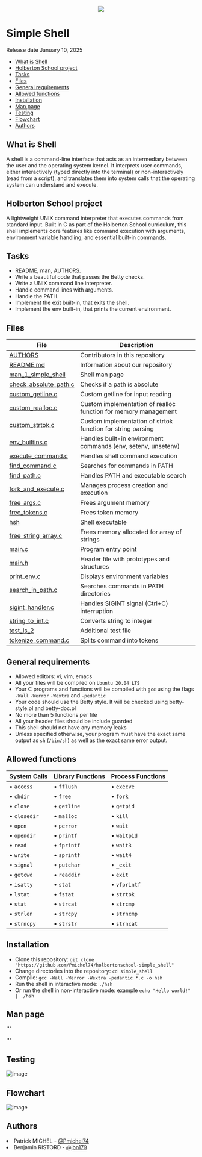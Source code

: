 <p align="center">
<img src="img/Shell.jpg">

<h1>Simple Shell</h1>
Release date January 10, 2025
</p>

- [What is Shell](#what-is-shell)
- [Holberton School project](#holberton-school-project)
- [Tasks](#tasks)
- [Files](#files)
- [General requirements](#general-requirements)
- [Allowed functions](#allowed-functions)
- [Installation](#installation)
- [Man page](#man-page)
- [Testing](#testing)
- [Flowchart](#flowchart)
- [Authors](#authors)

## What is Shell
A shell is a command-line interface that acts as an intermediary between the user and the operating system kernel. It interprets user commands, either interactively (typed directly into the terminal) or non-interactively (read from a script), and translates them into system calls that the operating system can understand and execute.

## Holberton School project
A lightweight UNIX command interpreter that executes commands from standard input. Built in C as part of the Holberton School curriculum, this shell implements core features like command execution with arguments, environment variable handling, and essential built-in commands.

## Tasks

*  README, man, AUTHORS.
*  Write a beautiful code that passes the Betty checks.
*  Write a UNIX command line interpreter.
*  Handle command lines with arguments.
*  Handle the PATH.
*  Implement the exit built-in, that exits the shell.
*  Implement the env built-in, that prints the current environment.

## Files

|File|Description|
|---|---|
|[AUTHORS](https://github.com/Pmichel74/holbertonschool-simple_shell/blob/main/AUTHORS)|Contributors in this repository|
|[README.md](https://github.com/Pmichel74holbertonschool-simple_shell/blob/main/README.md)|Information about our repository|
|[man_1_simple_shell](https://github.com/Pmichel74/holbertonschool-simple_shell/blob/main/man_1_simple_shell)|Shell man page|
|[check_absolute_path.c](https://github.com/Pmichel74/holbertonschool-simple_shell/blob/main/check_absolute_path.c )|Checks if a path is absolute|
|[custom_getline.c](https://github.com/Pmichel74//holbertonschool-simple_shell/blob/main/custom_getline.c)|Custom getline for input reading|
|[custom_realloc.c](https://github.com/Pmichel74//holbertonschool-simple_shell/blob/main/custom_realloc.c)|Custom implementation of realloc function for memory management|
|[custom_strtok.c](https://github.com/Pmichel74/holbertonschool-simple_shell/blob/main/custom_strtok.c)|Custom implementation of strtok function for string parsing|
|[env_builtins.c](https://github.com/Pmichel74/holbertonschool-simple_shell/blob/main/env_builtins.c)|Handles built-in environment commands (env, setenv, unsetenv)|
|[execute_command.c](https://github.com/Pmichel74/holbertonschool-simple_shell/blob/main/execute_command.c)|Handles shell command execution|
|[find_command.c](https://github.com/Pmichel74/holbertonschool-simple_shell/blob/main/find_command.c)|Searches for commands in PATH|
|[find_path.c](https://github.com/Pmichel74/holbertonschool-simple_shell/blob/main/find_path.c)|Handles PATH and executable search|
|[fork_and_execute.c](https://github.com/Pmichel74/holbertonschool-simple_shell/blob/main/fork_and_execute.c)|Manages process creation and execution|
|[free_args.c](https://github.com/Pmichel74/holbertonschool-simple_shell/blob/main/free_args.c)|Frees argument memory|
|[free_tokens.c](https://github.com/Pmichel74/holbertonschool-simple_shell/blob/main/free_tokens.c)|Frees token memory|
|[hsh](https://github.com/Pmichel74/holbertonschool-simple_shell/blob/main/hsh)|Shell executable|
|[free_string_array.c](https://github.com/Pmichel74/holbertonschool-simple_shell/blob/main/free_string_array.c)|Frees memory allocated for array of strings|
|[main.c](https://github.com/Pmichel74/holbertonschool-simple_shell/blob/main/main.c)|Program entry point|
|[main.h](https://github.com/Pmichel74/holbertonschool-simple_shell/blob/main/main.h)|Header file with prototypes and structures |
|[print_env.c](https://github.com/Pmichel74/holbertonschool-simple_shell/blob/main/print_env.c)|Displays environment variables|
|[search_in_path.c](https://github.com/Pmichel74/holbertonschool-simple_shell/blob/main/search_in_path.c)|Searches commands in PATH directories|
|[sigint_handler.c](https://github.com/Pmichel74/holbertonschool-simple_shell/blob/main/sigint_handler.c)|Handles SIGINT signal (Ctrl+C) interruption|
|[string_to_int.c](https://github.com/Pmichel74/holbertonschool-simple_shell/blob/main/string_to_int.c)|Converts string to integer|
|[test_ls_2](https://github.com/Pmichel74/holbertonschool-simple_shell/blob/main/test_ls_2)|Additional test file|
|[tokenize_command.c](https://github.com/Pmichel74/holbertonschool-simple_shell/blob/main/tokenize_command.c)|Splits command into tokens|

## General requirements
 * Allowed editors: vi, vim, emacs
 * All your files will be compiled on `Ubuntu 20.04 LTS`
 * Your C programs and functions will be compiled with `gcc` using the flags `-Wall` `-Werror` `-Wextra` and `-pedantic`
 * Your code should use the Betty style. It will be checked using betty-style.pl and betty-doc.pl
 * No more than 5 functions per file
 * All your header files should be include guarded
 * This shell should not have any memory leaks
 * Unless specified otherwise, your program must have the exact same output as `sh` (`/bin/sh`) as well as the exact same error output.

## Allowed functions

| System Calls | Library Functions | Process Functions |
|-------------|-------------------|-------------------|
| • `access` | • `fflush` | • `execve` |
| • `chdir` | • `free` | • `fork` |
| • `close` | • `getline` | • `getpid` |
| • `closedir` | • `malloc` | • `kill` |
| • `open` | • `perror` | • `wait` |
| • `opendir` | • `printf` | • `waitpid` |
| • `read` | • `fprintf` | • `wait3` |
| • `write` | • `sprintf` | • `wait4` |
| • `signal` | • `putchar` | • `_exit` |
| • `getcwd` | • `readdir` | • `exit` |
| • `isatty` | • `stat` | • `vfprintf` |
| • `lstat` | • `fstat` | • `strtok` |
| • `stat` | • `strcat` | • `strcmp` |
| • `strlen` | • `strcpy` | • `strncmp` |
| • `strncpy` | • `strstr` | • `strncat` |

## Installation

- Clone this repository: `git clone "https://github.com/Pmichel74/holbertonschool-simple_shell"`
- Change directories into the repository: `cd simple_shell`
- Compile: `gcc -Wall -Werror -Wextra -pedantic *.c -o hsh`
- Run the shell in interactive mode: `./hsh`
- Or run the shell in non-interactive mode: example `echo "Hello world!" | ./hsh`

## Man page
'''

'''

## Testing

![image](img/_testing.jpg)

## Flowchart

![image](img/flowchart.jpg)

## Authors

<li> Patrick MICHEL - <a href="https://github.com/Pmichel74">@Pmichel74</a></li>
<li> Benjamin RISTORD - <a href="https://github.com/jbn179">@jbn179</a></li>

